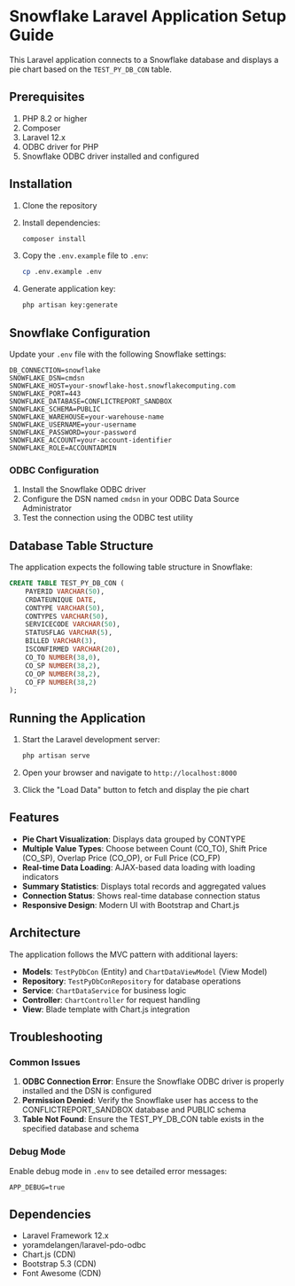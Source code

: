 # Snowflake Laravel Application Setup Guide

This Laravel application connects to a Snowflake database and displays a pie chart based on the `TEST_PY_DB_CON` table.

## Prerequisites

1. PHP 8.2 or higher
2. Composer
3. Laravel 12.x
4. ODBC driver for PHP
5. Snowflake ODBC driver installed and configured

## Installation

1. Clone the repository
2. Install dependencies:
   ```bash
   composer install
   ```

3. Copy the `.env.example` file to `.env`:
   ```bash
   cp .env.example .env
   ```

4. Generate application key:
   ```bash
   php artisan key:generate
   ```

## Snowflake Configuration

Update your `.env` file with the following Snowflake settings:

```env
DB_CONNECTION=snowflake
SNOWFLAKE_DSN=cmdsn
SNOWFLAKE_HOST=your-snowflake-host.snowflakecomputing.com
SNOWFLAKE_PORT=443
SNOWFLAKE_DATABASE=CONFLICTREPORT_SANDBOX
SNOWFLAKE_SCHEMA=PUBLIC
SNOWFLAKE_WAREHOUSE=your-warehouse-name
SNOWFLAKE_USERNAME=your-username
SNOWFLAKE_PASSWORD=your-password
SNOWFLAKE_ACCOUNT=your-account-identifier
SNOWFLAKE_ROLE=ACCOUNTADMIN
```

### ODBC Configuration

1. Install the Snowflake ODBC driver
2. Configure the DSN named `cmdsn` in your ODBC Data Source Administrator
3. Test the connection using the ODBC test utility

## Database Table Structure

The application expects the following table structure in Snowflake:

```sql
CREATE TABLE TEST_PY_DB_CON (
    PAYERID VARCHAR(50),
    CRDATEUNIQUE DATE,
    CONTYPE VARCHAR(50),
    CONTYPES VARCHAR(50),
    SERVICECODE VARCHAR(50),
    STATUSFLAG VARCHAR(5),
    BILLED VARCHAR(3),
    ISCONFIRMED VARCHAR(20),
    CO_TO NUMBER(38,0),
    CO_SP NUMBER(38,2),
    CO_OP NUMBER(38,2),
    CO_FP NUMBER(38,2)
);
```

## Running the Application

1. Start the Laravel development server:
   ```bash
   php artisan serve
   ```

2. Open your browser and navigate to `http://localhost:8000`

3. Click the "Load Data" button to fetch and display the pie chart

## Features

- **Pie Chart Visualization**: Displays data grouped by CONTYPE
- **Multiple Value Types**: Choose between Count (CO_TO), Shift Price (CO_SP), Overlap Price (CO_OP), or Full Price (CO_FP)
- **Real-time Data Loading**: AJAX-based data loading with loading indicators
- **Summary Statistics**: Displays total records and aggregated values
- **Connection Status**: Shows real-time database connection status
- **Responsive Design**: Modern UI with Bootstrap and Chart.js

## Architecture

The application follows the MVC pattern with additional layers:

- **Models**: `TestPyDbCon` (Entity) and `ChartDataViewModel` (View Model)
- **Repository**: `TestPyDbConRepository` for database operations
- **Service**: `ChartDataService` for business logic
- **Controller**: `ChartController` for request handling
- **View**: Blade template with Chart.js integration

## Troubleshooting

### Common Issues

1. **ODBC Connection Error**: Ensure the Snowflake ODBC driver is properly installed and the DSN is configured
2. **Permission Denied**: Verify the Snowflake user has access to the CONFLICTREPORT_SANDBOX database and PUBLIC schema
3. **Table Not Found**: Ensure the TEST_PY_DB_CON table exists in the specified database and schema

### Debug Mode

Enable debug mode in `.env` to see detailed error messages:
```env
APP_DEBUG=true
```

## Dependencies

- Laravel Framework 12.x
- yoramdelangen/laravel-pdo-odbc
- Chart.js (CDN)
- Bootstrap 5.3 (CDN)
- Font Awesome (CDN) 